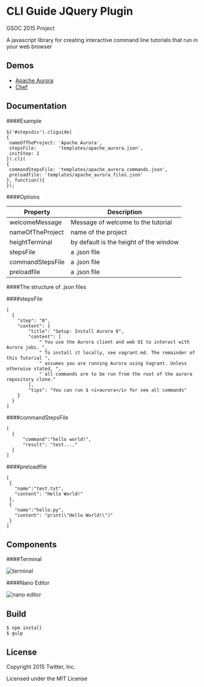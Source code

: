 # CLI Guide JQuery Plugin

GSOC 2015 Project

A javascript library for creating interactive command line tutorials that run in your web browser

Demos
-----

* [Apache Aurora](http://twitter.github.io/cli-guide.js/demo/aurora.html)
* [Chef](http://twitter.github.io/cli-guide.js/demo/chef.html)


Documentation
-------------

####Example

    $('#stepsdiv').cliguide(
    {
     nameOfTheProject: 'Apache Aurora',
     stepsFile:        'templates/apache_aurora.json',
     initStep: 1
    }).cli(
    {
     commandStepsFile: 'templates/apache_aurora_commands.json',
     preloadfile: 'templates/apache_aurora_files.json'
    }, function(){
    });

####Options

| Property | Description |
|---|---|
| welcomeMessage   | Message of welcome to the tutorial |
| nameOfTheProject | name of the project  |
| heightTerminal   | by default is the height of the window |
| stepsFile        | a .json file |
| commandStepsFile | a .json file |
| preloadfile | a .json file |

####The structure of .json files

####stepsFile

    [
      {
        "step": "0",
        "content": {
            "title": "Setup: Install Aurora 0",
            "content": [
                " You use the Aurora client and web UI to interact with Aurora jobs. ",
                " To install it locally, see vagrant.md. The remainder of this Tutorial ",
                " assumes you are running Aurora using Vagrant. Unless otherwise stated, ",
                " all commands are to be run from the root of the aurora repository clone."
            ],
            "tips": "You can run $ <i>aurora</i> for see all commands"
        }
      }
    ]

####commandStepsFile

    [
      {
    	  "command":"hello world!",
    	  "result": "test...."
      }
    ]

####preloadfile

    [
     {
       "name":"test.txt",
       "content": "Hello World!"
     },
     {
       "name":"hello.py",
       "content": "print(\"Hello World!\")"
     }
    ]

Components
-------------

####Terminal

![terminal](https://raw.github.com/twitter/cli-guide.js/master/terminal.gif)

####Nano Editor

![nano editor](https://raw.github.com/twitter/cli-guide.js/master/nano.gif)

Build
-------------
    $ npm install
    $ gulp


License
-------

Copyright 2015 Twitter, Inc.

Licensed under the MIT License
